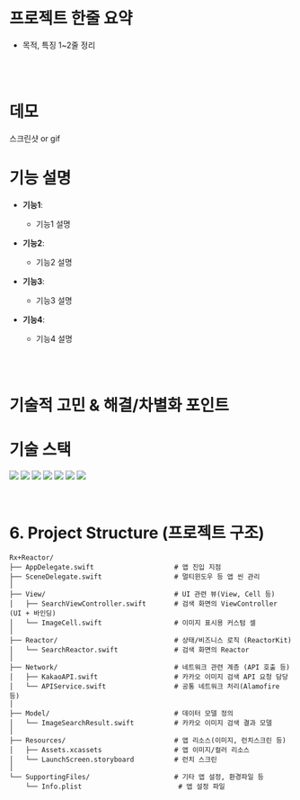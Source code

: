 
# 프로젝트 한줄 요약
- 목적, 특징 1~2줄 정리
  
<br/>
<br/>

# 데모
스크린샷 or gif

# 기능 설명
- **기능1**:
  - 기능1 설명

- **기능2**:
  - 기능2 설명

- **기능3**:
  - 기능3 설명

- **기능4**:
  - 기능4 설명
<br/>
<br/>

# 기술적 고민 & 해결/차별화 포인트


# 기술 스택
<p align="left">
  <img src="https://img.shields.io/badge/Swift-F05138?style=for-the-badge&logo=swift&logoColor=white"/>
  <img src="https://img.shields.io/badge/UIKit-2396F3?style=for-the-badge&logo=apple&logoColor=white"/>
  <img src="https://img.shields.io/badge/RxSwift-B7178C?style=for-the-badge&logo=reactivex&logoColor=white"/>
  <img src="https://img.shields.io/badge/ReactorKit-4B6C4B?style=for-the-badge"/>
  <img src="https://img.shields.io/badge/Alamofire-FF4949?style=for-the-badge"/>
  <img src="https://img.shields.io/badge/Kingfisher-3498DB?style=for-the-badge"/>
  <img src="https://img.shields.io/badge/FlexLayout-1C1C1E?style=for-the-badge"/>
</p>
<br/>


# 6. Project Structure (프로젝트 구조)
```plaintext
Rx+Reactor/
├── AppDelegate.swift                    # 앱 진입 지점
├── SceneDelegate.swift                  # 멀티윈도우 등 앱 씬 관리
│
├── View/                                # UI 관련 뷰(View, Cell 등)
│   ├── SearchViewController.swift       # 검색 화면의 ViewController (UI + 바인딩)
│   └── ImageCell.swift                  # 이미지 표시용 커스텀 셀
│
├── Reactor/                             # 상태/비즈니스 로직 (ReactorKit)
│   └── SearchReactor.swift              # 검색 화면의 Reactor
│
├── Network/                             # 네트워크 관련 계층 (API 호출 등)
│   ├── KakaoAPI.swift                   # 카카오 이미지 검색 API 요청 담당
│   └── APIService.swift                 # 공통 네트워크 처리(Alamofire 등)
│
├── Model/                               # 데이터 모델 정의
│   └── ImageSearchResult.swift          # 카카오 이미지 검색 결과 모델
│
├── Resources/                           # 앱 리소스(이미지, 런치스크린 등)
│   ├── Assets.xcassets                  # 앱 이미지/컬러 리소스
│   └── LaunchScreen.storyboard          # 런치 스크린
│
└── SupportingFiles/                     # 기타 앱 설정, 환경파일 등
    └── Info.plist                        # 앱 설정 파일
```
